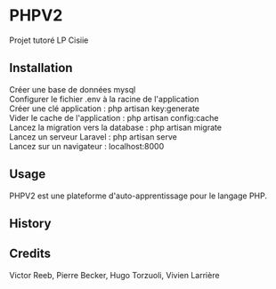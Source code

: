 
# PHPV2
  Projet tutoré LP Cisiie
## Installation
  Créer une base de données mysql<br>
  Configurer le fichier .env à la racine de l'application<br>
  Créer une clé application : php artisan key:generate<br>
  Vider le cache de l'application : php artisan config:cache<br>
  Lancez la migration vers la database : php artisan migrate<br>
  Lancez un serveur Laravel : php artisan serve<br>
  Lancez sur un navigateur : localhost:8000<br>
## Usage
  PHPV2 est une plateforme d'auto-apprentissage pour le langage PHP.
## History
  
## Credits
  Victor Reeb, Pierre Becker, Hugo Torzuoli, Vivien Larrière
